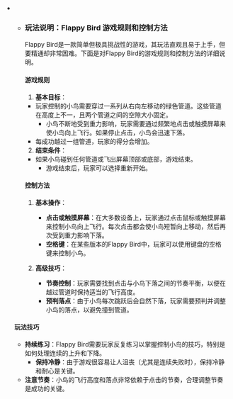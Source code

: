 - - ### 玩法说明：Flappy Bird 游戏规则和控制方法

    Flappy Bird是一款简单但极具挑战性的游戏，其玩法直观且易于上手，但要精通却非常困难。下面是对Flappy Bird的游戏规则和控制方法的详细说明。

    #### 游戏规则

    1. **基本目标**：
     - 玩家控制的小鸟需要穿过一系列从右向左移动的绿色管道。这些管道在高度上不一，且两个管道之间的空隙大小固定。
       - 小鸟不断地受到重力影响，玩家需要通过频繁地点击或触摸屏幕来使小鸟向上飞行。如果停止点击，小鸟会迅速下落。
     - 每成功越过一组管道，玩家的得分会增加。
  
    2. **结束条件**：
     - 如果小鸟碰到任何管道或飞出屏幕顶部或底部，游戏结束。
       - 游戏结束后，玩家可以选择重新开始。
  
    #### 控制方法
  
    1. **基本操作**：
       - **点击或触摸屏幕**：在大多数设备上，玩家通过点击鼠标或触摸屏幕来控制小鸟向上飞行。每次点击都会使小鸟短暂向上移动，然后再次受到重力影响下落。
       - **空格键**：在某些版本的Flappy Bird中，玩家可以使用键盘的空格键来控制小鸟。
  
    2. **高级技巧**：
       - **节奏控制**：玩家需要找到点击与小鸟下落之间的节奏平衡，以便在越过管道时保持适当的飞行高度。
       - **预判落点**：由于小鸟每次跳跃后会自然下落，玩家需要预判并调整小鸟的落点，以避免撞到管道。
  
  #### 玩法技巧
  
  - **持续练习**：Flappy Bird需要玩家反复练习以掌握控制小鸟的技巧，特别是如何处理连续的上升和下降。
    - **保持冷静**：由于游戏很容易让人沮丧（尤其是连续失败时），保持冷静和耐心是关键。
  - **注意节奏**：小鸟的飞行高度和落点非常依赖于点击的节奏，合理调整节奏是成功的关键。